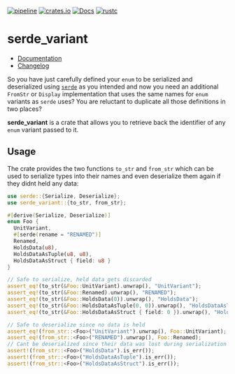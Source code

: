 [![pipeline](https://gitlab.com/d-e-s-o/serde_variant/badges/master/pipeline.svg)](https://gitlab.com/d-e-s-o/serde_variant/commits/master)
[![crates.io](https://img.shields.io/crates/v/serde_variant.svg)](https://crates.io/crates/serde_variant)
[![Docs](https://docs.rs/serde_variant/badge.svg)](https://docs.rs/serde_variant)
[![rustc](https://img.shields.io/badge/rustc-1.31+-blue.svg)](https://blog.rust-lang.org/2018/12/06/Rust-1.31-and-rust-2018.html)

# serde_variant

- [Documentation][docs-rs]
- [Changelog](CHANGELOG.md)

So you have just carefully defined your `enum` to be serialized and
deserialized using [`serde`][serde] as you intended and now you need an
additional `FromStr` or `Display` implementation that uses the same
names for `enum` variants as `serde` uses? You are reluctant to
duplicate all those definitions in two places?

**serde_variant** is a crate that allows you to retrieve back the
identifier of any `enum` variant passed to it.

## Usage

The crate provides the two functions `to_str` and `from_str` which can be used
to serialize types into their names and even deserialize them again if they
didnt held any data:

```rust
use serde::{Serialize, Deserialize};
use serde_variant::{to_str, from_str};

#[derive(Serialize, Deserialize)]
enum Foo {
  UnitVariant,
  #[serde(rename = "RENAMED")]
  Renamed,
  HoldsData(u8),
  HoldsDataAsTuple(u8, u8),
  HoldsDataAsStruct { field: u8 }
}

// Safe to serialize, held data gets discarded
assert_eq!(to_str(&Foo::UnitVariant).unwrap(), "UnitVariant");
assert_eq!(to_str(&Foo::Renamed).unwrap(), "RENAMED");
assert_eq!(to_str(&Foo::HoldsData(0)).unwrap(), "HoldsData");
assert_eq!(to_str(&Foo::HoldsDataAsTuple(0, 0)).unwrap(), "HoldsDataAsTuple");
assert_eq!(to_str(&Foo::HoldsDataAsStruct { field: 0 }).unwrap(), "HoldsDataAsStruct");

// Safe to deserialize since no data is held
assert_eq!(from_str::<Foo>("UnitVariant").unwrap(), Foo::UnitVariant);
assert_eq!(from_str::<Foo>("RENAMED").unwrap(), Foo::Renamed);
// Cant be deserialized since their data was lost during serialization
assert!(from_str::<Foo>("HoldsData").is_err());
assert!(from_str::<Foo>("HoldsDataAsTuple").is_err());
assert!(from_str::<Foo>("HoldsDataAsStruct").is_err());
```

[docs-rs]: https://docs.rs/crate/serde_variant
[serde]: https://crates.io/crates/serde
